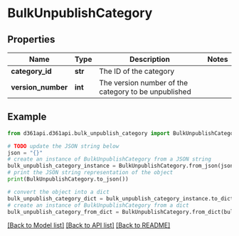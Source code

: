 # BulkUnpublishCategory


## Properties

Name | Type | Description | Notes
------------ | ------------- | ------------- | -------------
**category_id** | **str** | The ID of the category | 
**version_number** | **int** | The version number of the category to be unpublished | 

## Example

```python
from d361api.d361api.bulk_unpublish_category import BulkUnpublishCategory

# TODO update the JSON string below
json = "{}"
# create an instance of BulkUnpublishCategory from a JSON string
bulk_unpublish_category_instance = BulkUnpublishCategory.from_json(json)
# print the JSON string representation of the object
print(BulkUnpublishCategory.to_json())

# convert the object into a dict
bulk_unpublish_category_dict = bulk_unpublish_category_instance.to_dict()
# create an instance of BulkUnpublishCategory from a dict
bulk_unpublish_category_from_dict = BulkUnpublishCategory.from_dict(bulk_unpublish_category_dict)
```
[[Back to Model list]](../README.md#documentation-for-models) [[Back to API list]](../README.md#documentation-for-api-endpoints) [[Back to README]](../README.md)



